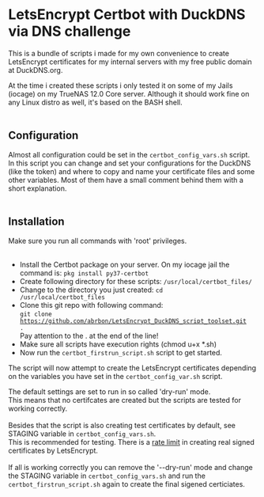 # LetsEncrypt Certbot with DuckDNS via DNS challenge

This is a bundle of scripts i made for my own convenience to create LetsEncrypt certificates for my internal servers with my free public domain at DuckDNS.org.

At the time i created these scripts i only tested it on some of my Jails (iocage) on my TrueNAS 12.0 Core server.
Although it should work fine on any Linux distro as well, it's based on the BASH shell.
<br><br>
<h2>Configuration</h2>
Almost all configuration could be set in the <code>certbot_config_vars.sh</code> script.<br>
In this script you can change and set your configurations for the DuckDNS (like the token)
and where to copy and name your certificate files and some other variables.
Most of them have a small comment behind them with a short explanation.
<br><br>
<h2><b>Installation</b></h2>
Make sure you run all commands with 'root' privileges.<br><br>

- Install the Certbot package on your server. On my iocage jail the command is: <code>pkg install py37-certbot</code>
- Create following directory for these scripts: <code>/usr/local/certbot_files/</code>
- Change to the directory you just created: <code>cd /usr/local/certbot_files</code>
- Clone this git repo with following command:<br>
    <code>git clone https://github.com/abrbon/LetsEncrypt_DuckDNS_script_toolset.git .</code><br>
    Pay attention to the . at the end of the line!
- Make sure all scripts have execution rights (chmod u+x *.sh)
- Now run the <code>certbot_firstrun_script.sh</code> script to get started.

The script will now attempt to create the LetsEncrypt certificates depending on the variables
you have set in the <code>certbot_config_var.sh</code> script.

The default settings are set to run in so called 'dry-run' mode.<br>
This means that no certifcates are created but the scripts are tested for working correctly.
<br><br>
Besides that the script is also creating test certificates by default, see STAGING variable in <code>certbot_config_vars.sh</code>.<br>
This is recommended for testing. There is a <a href="https://letsencrypt.org/docs/rate-limits">rate limit</a> in creating real signed certificates by LetsEncrypt.
<br><br>
If all is working correctly you can remove the '--dry-run' mode and change the STAGING variable in <code>certbot_config_vars.sh</code> and 
run the <code>certbot_firstrun_script.sh</code> again to create the final sigened certiciates.
<br><br>
<br><br>
